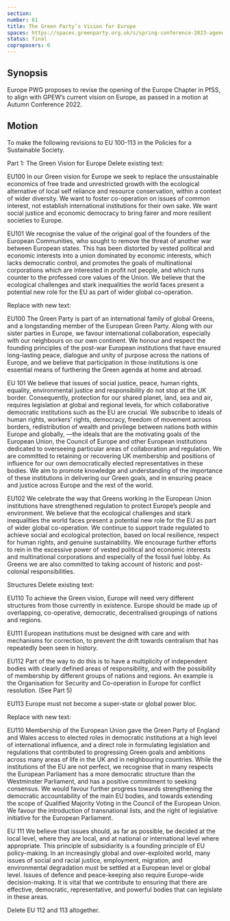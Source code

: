 ```yaml
---
section:
number: 61
title: The Green Party’s Vision for Europe
spaces: https://spaces.greenparty.org.uk/s/spring-conference-2023-agenda-forum/?contentId=120264
status: final
coproposers: 0
---
```

## Synopsis
Europe PWG proposes to revise the opening of the Europe Chapter in PfSS, to align with GPEW’s current vision on Europe, as passed in a motion at Autumn Conference 2022.

## Motion
To make the following revisions to EU 100-113 in the Policies for a Sustainable Society.

Part 1: The Green Vision for Europe
Delete existing text:

EU100 In our Green vision for Europe we seek to replace the unsustainable economics of free trade and unrestricted growth with the ecological alternative of local self reliance and resource conservation, within a context of wider diversity. We want to foster co-operation on issues of common interest, not establish  international institutions for their own sake. We want social justice and economic democracy to bring fairer and more resilient societies to Europe.

EU101 We recognise the value of the original goal of the founders of the European Communities, who sought to remove the threat of another war between European states. This has been distorted by vested political and economic interests into a union dominated by economic interests, which lacks  democratic control, and promotes the goals of multinational corporations which are interested in profit not people, and which runs counter to the professed core values of the Union. We believe that the ecological challenges and stark inequalities the world faces present a potential new role for the EU as part of wider global co-operation.

Replace with new text:

EU100 The Green Party is part of an international family of global Greens, and a longstanding member of the European Green Party. Along with our sister parties in Europe, we favour international collaboration, especially with our neighbours on our own continent. We honour and respect the founding principles of the post-war European institutions that have ensured long-lasting peace, dialogue and unity of purpose across the nations of Europe, and we believe that participation in those institutions is one essential means of furthering the Green agenda at home and abroad.

EU 101 We believe that issues of social justice, peace, human rights, equality, environmental justice and responsibility do not stop at the UK border. Consequently, protection for our shared planet, land, sea and air, requires legislation at global and regional levels, for which collaborative democratic institutions such as the EU are crucial. We subscribe to ideals of human rights, workers’ rights, democracy, freedom of movement across borders, redistribution of wealth and privilege between nations both within Europe and globally, —the ideals that are the motivating goals of the European Union, the Council of Europe and other European institutions dedicated to overseeing particular areas of collaboration and regulation. We are committed to retaining or recovering UK membership and positions of influence for our own democratically elected representatives in these bodies. We aim to promote knowledge and understanding of the importance of these institutions in delivering our Green goals, and in ensuring peace and justice across Europe and the rest of the world.

EU102 We celebrate the way that Greens working in the European Union institutions have strengthened regulation to protect Europe’s people and environment. We believe that the ecological challenges and stark inequalities the world faces present a potential new role for the EU as part of wider global co-operation. We continue to support trade regulated to achieve social and ecological protection, based on local resilience, respect for human rights, and genuine sustainability. We encourage further efforts to rein in the excessive power of vested political and economic interests and multinational corporations and especially of the fossil fuel lobby.  As Greens we are also committed to taking account of historic and post-colonial responsibilities.

Structures
Delete existing text:

EU110 To achieve the Green vision, Europe will need very different structures from those currently in existence. Europe should be made up of overlapping, co-operative, democratic, decentralised groupings of nations and regions.

EU111 European institutions must be designed with care and with mechanisms for correction, to prevent the drift towards centralism that has repeatedly been seen in history.

EU112 Part of the way to do this is to have a multiplicity of independent bodies with clearly defined areas of responsibility, and with the possibility of membership by different groups of nations and regions. An example is the Organisation for Security and Co-operation in Europe for conflict resolution. (See Part 5)

EU113 Europe must not become a super-state or global power bloc.

Replace with new text:

EU110 Membership of the European Union gave the Green Party of England and Wales access to elected roles in democratic institutions at a high level of international influence, and a direct role in formulating legislation and regulations that contributed to progressing Green goals and ambitions across many areas of life in the UK and in neighbouring countries. While the institutions of the EU are not perfect,  we recognise that in many respects the European Parliament has a more democratic structure than the Westminster Parliament, and has a positive commitment to seeking consensus.  We would favour further progress towards strengthening the democratic accountability of the main EU bodies, and towards extending the scope of Qualified Majority Voting in the Council of the European Union. We favour the introduction of transnational lists, and the right of legislative initiative for the European Parliament.

EU 111 We believe that issues should, as far as possible, be decided at the local level, where they are local, and at national or international level where appropriate. This principle of subsidiarity is a founding principle of EU policy-making. In an increasingly global and over-exploited world, many issues of social and racial justice, employment, migration, and environmental degradation must be settled at a European level or global level. Issues of defence and peace-keeping also require Europe-wide decision-making. It is vital that we contribute to ensuring that there are effective, democratic, representative, and powerful bodies that can legislate in these areas.

Delete EU 112 and 113 altogether.
